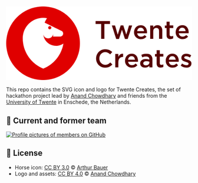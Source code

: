 ![Twente Creates](https://raw.githubusercontent.com/TwenteCreates/meta/master/combined-mark-outlines.svg?sanitize=true)

This repo contains the SVG icon and logo for Twente Creates, the set of hackathon project lead by [Anand Chowdhary](https://anandchowdhary.com) and friends from the [University of Twente](https://utwente.nl/en) in Enschede, the Netherlands.

## 👥 Current and former team

[![Profile pictures of members on GitHub](https://services.anandchowdhary.now.sh/api/github-members?org=TwenteCreates)](https://github.com/orgs/TwenteCreates/people)

## 📄 License

- Horse icon: [CC BY 3.0](https://thenounproject.com/term/horse/183940/) © [Arthur Bauer](https://dribbble.com/ArtBauer)
- Logo and assets: [CC BY 4.0](https://creativecommons.org/licenses/by/4.0/) © [Anand Chowdhary](https://anandchowdhary.com)
